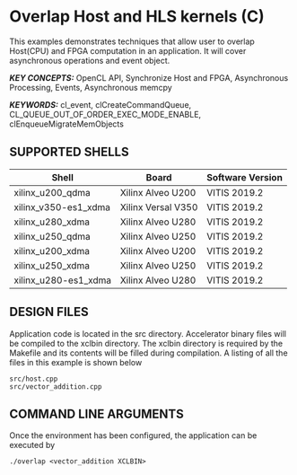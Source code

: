 Overlap Host and HLS kernels (C)
======================

This examples demonstrates techniques that allow user to overlap Host(CPU) and FPGA computation in an application. It will cover asynchronous operations and event object.

***KEY CONCEPTS:*** OpenCL API, Synchronize Host and FPGA, Asynchronous Processing, Events, Asynchronous memcpy

***KEYWORDS:*** cl_event, clCreateCommandQueue, CL_QUEUE_OUT_OF_ORDER_EXEC_MODE_ENABLE, clEnqueueMigrateMemObjects

## SUPPORTED SHELLS
Shell | Board             | Software Version
---------|-------------------|-----------------
xilinx_u200_qdma|Xilinx Alveo U200|VITIS 2019.2
xilinx_v350-es1_xdma|Xilinx Versal V350|VITIS 2019.2
xilinx_u280_xdma|Xilinx Alveo U280|VITIS 2019.2
xilinx_u250_qdma|Xilinx Alveo U250|VITIS 2019.2
xilinx_u200_xdma|Xilinx Alveo U200|VITIS 2019.2
xilinx_u250_xdma|Xilinx Alveo U250|VITIS 2019.2
xilinx_u280-es1_xdma|Xilinx Alveo U280|VITIS 2019.2


##  DESIGN FILES
Application code is located in the src directory. Accelerator binary files will be compiled to the xclbin directory. The xclbin directory is required by the Makefile and its contents will be filled during compilation. A listing of all the files in this example is shown below

```
src/host.cpp
src/vector_addition.cpp
```

##  COMMAND LINE ARGUMENTS
Once the environment has been configured, the application can be executed by
```
./overlap <vector_addition XCLBIN>
```

